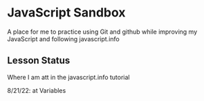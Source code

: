 # JavaScript Sandbox
A place for me to practice using Git and github while improving my JavaScript and following javascript.info

## Lesson Status
Where I am att in the javascript.info tutorial

8/21/22: at Variables